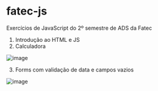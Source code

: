 # fatec-js
Exercícios de JavaScript do 2º semestre de ADS da Fatec
1. Introdução ao HTML e JS
2. Calculadora



![image](https://user-images.githubusercontent.com/66328408/186927009-4fd36bcb-7f1a-4021-adff-32e63d285fda.png)

3. Forms com validação de data e campos vazios

![image](https://user-images.githubusercontent.com/66328408/190665861-c86b04f6-89f3-4691-97ea-858046688b11.png)
